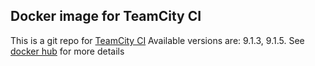 ## Docker image for TeamCity CI

This is a git repo for [TeamCity CI](https://www.jetbrains.com/teamcity/)
Available versions are: 9.1.3, 9.1.5. See [docker hub](https://hub.docker.com/r/paralect/teamcity/tags/) for more details
